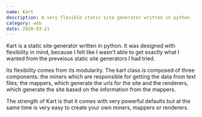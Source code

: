 ```yaml
---
name: Kart
description: A very flexible static site generator written in python
category: web
date: 2020-03-21
---
```

Kart is a static site generator written in python. It was designed with flexibility in mind, because I felt like I wasn't able to get exactly what I wanted from the preveious static site generators I had tried.

Its flexibility comes from its modularity. The kart class is composed of three components: the miners which are responsible for getting the data from text files; the mappers, which generate the urls for the site and the renderers, which generate the site based on the information from the mappers.

The strength of Kart is that it comes with very powerful defaults but at the same time is very easy to create your own miners, mappers or renderers.
